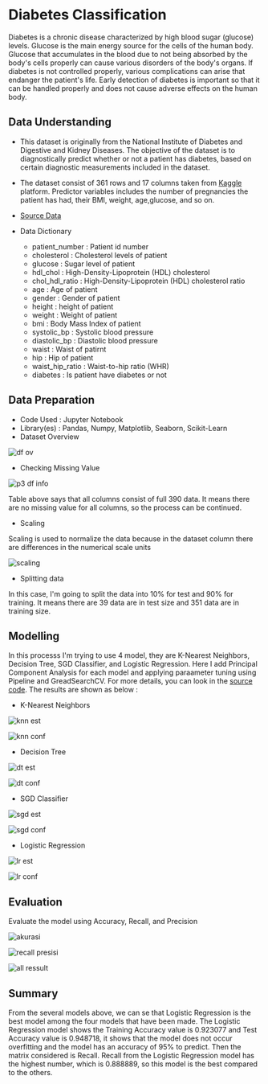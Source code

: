 # Diabetes Classification
Diabetes is a chronic disease characterized by high blood sugar (glucose) levels. Glucose is the main energy source for the cells of the human body. Glucose that accumulates in the blood due to not being absorbed by the body's cells properly can cause various disorders of the body's organs. If diabetes is not controlled properly, various complications can arise that endanger the patient's life. Early detection of diabetes is important so that it can be handled properly and does not cause adverse effects on the human body.

## Data Understanding
* This dataset is originally from the National Institute of Diabetes and Digestive and Kidney Diseases. The objective of the dataset is to diagnostically predict whether or not a patient has diabetes, based on certain diagnostic measurements included in the dataset.

* The dataset consist of 361 rows and 17 columns taken from [Kaggle](kaggle.com) platform. Predictor variables includes the number of pregnancies the patient has had, their BMI, weight, age,glucose, and so on.

* [Source Data](https://www.kaggle.com/houcembenmansour/predict-diabetes-based-on-diagnostic-measures)

* Data Dictionary
  - patient_number    : Patient id number
  - cholesterol       : Cholesterol levels of patient
  - glucose           : Sugar level of patient
  - hdl_chol          : High-Density-Lipoprotein (HDL) cholesterol
  - chol_hdl_ratio    : High-Density-Lipoprotein (HDL) cholesterol ratio
  - age               : Age of patient
  - gender            : Gender of patient
  - height            : height of patient
  - weight            : Weight of patient
  - bmi               : Body Mass Index of patient
  - systolic_bp       : Systolic blood pressure
  - diastolic_bp      : Diastolic blood pressure
  - waist             : Waist of patirnt
  - hip               : Hip of patient
  - waist_hip_ratio   : Waist-to-hip ratio (WHR)
  - diabetes          : Is patient have diabetes or not

## Data Preparation
* Code Used      : Jupyter Notebook
* Library(es)    : Pandas, Numpy, Matplotlib, Seaborn, Scikit-Learn
* Dataset Overview

![df ov](https://user-images.githubusercontent.com/85033777/144693773-be5c9644-575c-474c-952d-dd91a2106d57.png)

* Checking Missing Value

![p3 df info](https://user-images.githubusercontent.com/85033777/144651240-be7a6316-a147-46b8-a494-5cdcbdfce767.png)

Table above says that all columns consist of full 390 data. It means there are no missing value for all columns, so the process can be continued.

* Scaling

Scaling is used to normalize the data because in the dataset column there are differences in the numerical scale units 

![scaling](https://user-images.githubusercontent.com/85033777/144687147-7a55196a-6dc5-4862-9010-d0aea4af4970.png)

* Splitting data

In this case, I'm going to split the data into 10% for test and 90% for training. It means there are 39 data are in test size and 351 data are in training size.

## Modelling

In this processs I'm trying to use 4 model, they are K-Nearest Neighbors, Decision Tree, SGD Classifier, and Logistic Regression. Here I add Principal Component Analysis for each model and applying paraameter tuning using Pipeline and GreadSearchCV. For more details, you can look in the [source code](https://github.com/rexyanggalaputra/Diabetes-Classification/blob/main/Projek%203%20Klasifikasi%20Penyakit%20Diabetes.ipynb). The results are shown as below :

* K-Nearest Neighbors

![knn est](https://user-images.githubusercontent.com/85033777/144692745-6cae2ef1-fa20-4d55-9990-4c249e70026a.png)

![knn conf](https://user-images.githubusercontent.com/85033777/144692683-226b2ae8-568f-4913-a308-999c33f5076c.png)

* Decision Tree

![dt est](https://user-images.githubusercontent.com/85033777/144692743-63b8ea4c-d172-481b-b7e3-d5b452bc4c3e.png)

![dt conf](https://user-images.githubusercontent.com/85033777/144692682-4c9daab6-d6a5-4948-a6df-4aa3c2936288.png)

* SGD Classifier

![sgd est](https://user-images.githubusercontent.com/85033777/144692749-67884295-3cc0-4617-8b2b-6c7eedb824cc.png)

![sgd conf](https://user-images.githubusercontent.com/85033777/144692681-b369da63-f566-474e-9247-e7277fc38658.png)

* Logistic Regression

![lr est](https://user-images.githubusercontent.com/85033777/144692746-9415cf2d-5932-4789-b827-5e4d2dfd1d45.png)

![lr conf](https://user-images.githubusercontent.com/85033777/144692680-1f47bc68-d89d-4ae4-a602-1aeb8aa8c3bd.png)

## Evaluation
Evaluate the model using Accuracy, Recall, and Precision

![akurasi](https://user-images.githubusercontent.com/85033777/144692742-c4f54bd6-32fc-4eef-9cca-ec583c82d81d.png)

![recall presisi](https://user-images.githubusercontent.com/85033777/144692747-db17ef43-7fbd-45d1-883f-10131ca170f0.png)

![all ressult](https://user-images.githubusercontent.com/85033777/144692678-0702ae90-3273-4af0-85ec-9c3576ca4be2.png)

## Summary
From the several models above, we can se that Logistic Regression is the best model among the four models that have been made. The Logistic Regression model shows the Training Accuracy value is 0.923077 and Test Accuracy value is 0.948718, it shows that the model does not occur overfitting and the model has an accuracy of 95% to predict. Then the matrix considered is Recall. Recall from the Logistic Regression model has the highest number, which is 0.888889, so this model is the best compared to the others. 
